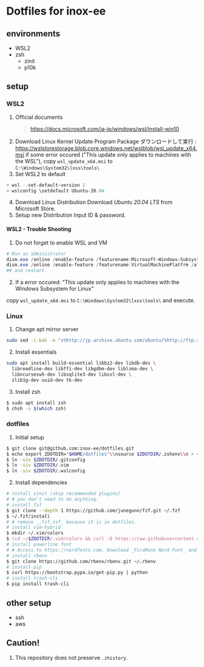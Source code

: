 # Dotfiles for inox-ee

## environments

- WSL2
- zsh
  - zinit
  - p10k

## setup

### WSL2

1. Official documents
   > <https://docs.microsoft.com/ja-jp/windows/wsl/install-win10>
2. Download Linux Kernel Update Program Package
   ダウンロードして実行 : <https://wslstorestorage.blob.core.windows.net/wslblob/wsl_update_x64.msi>
   if some error occured ("This update only applies to machines with the WSL"), copy `wsl_update_x64.msi` to `C:\Windows\System32\lxss\tools\`
3. Set WSL2 to default

```powershell
> wsl --set-default-version 2
> wslconfig \setdefault Ubuntu-20.04
```

4. Download Linux Distribution
   Download _Ubuntu 20.04 LTS_ from Microsoft Store.
5. Setup new Distribution
   Input ID & password.

#### WSL2 - Trouble Shooting

1. Do not forget to enable WSL and VM

```powershell
# Run as administrator
dism.exe /online /enable-feature /featurename:Microsoft-Windows-Subsystem-Linux /all /norestart
dism.exe /online /enable-feature /featurename:VirtualMachinePlatfrm /all /norestart
## and restart.
```

2. If a error occured: "This update only applies to machines with the Windows Subsystem for Linux"

copy `wsl_update_x64.msi` to `C:\Windows\System32\lxss\tools\` and execute.

### Linux

1. Change apt mirror server

```sh
sudo sed -i.bak -e "s%http://jp.archive.ubuntu.com/ubuntu/%http://ftp.riken.go.jp/Linux/ubuntu/%g" /etc/apt/sources.list
```

2. Install essentials

```bash
sudo apt install build-essential libbz2-dev libdb-dev \
  libreadline-dev libffi-dev libgdbm-dev liblzma-dev \
  libncursesw5-dev libsqlite3-dev libssl-dev \
  zlib1g-dev uuid-dev tk-dev
```

3. Install zsh

```bash
$ sudo apt install zsh
$ chsh -s $(which zsh)
```

### dotfiles

1. Initial setup

```zsh
$ git clone git@github.com:inox-ee/dotfiles.git
$ echo export ZDOTDIR="$HOME/dotfiles"\\nsource $ZDOTDIR/.zshenv\\n > ~/.zshenv
$ ln -siv $ZDOTDIR/.gitconfig
$ ln -siv $ZDOTDIR/.vim
$ ln -siv $ZDOTDIR/.wslconfig
```

2. Install dependencies

```zsh
# install zinit (skip recommended plugins)
# # you don't need to do anything.
# install fzf
$ git clone --depth 1 https://github.com/junegunn/fzf.git ~/.fzf
$ ~/.fzf/install
# # remove _.fzf.zsf_ because it is in dotfiles.
# install vim-hybrid
$ mkdir ~/.vim/colors
$ (cd ~/$ZDOTDIR/.vim/colors && curl -O https://raw.githubusercontent.com/w0ng/vim-hybrid/master/colors/hybrid.vim)
# install powerline font
# # Access to https://nerdfonts.com. Download _FiraMono Nerd Font_ and install it.
# install rbenv
$ git clone https://github.com/rbenv/rbenv.git ~/.rbenv
# install pip
$ curl https://bootstrap.pypa.io/get-pip.py | python
# install trash-cli
$ pip install trash-cli
```

## other setup

- ssh
- aws

## Caution!

1. This repository does not preserve `.zhistory`.
